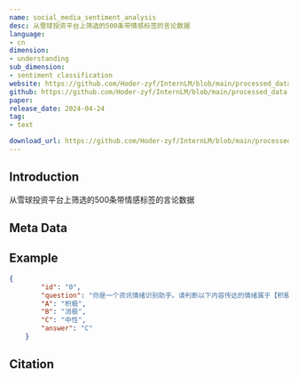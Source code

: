 ```yaml
---
name: social_media_sentiment_analysis
desc: 从雪球投资平台上筛选的500条带情感标签的言论数据 
language:
- cn
dimension:
- understanding
sub_dimension:
- sentiment classification
website: https://github.com/Hoder-zyf/InternLM/blob/main/processed_data.json
github: https://github.com/Hoder-zyf/InternLM/blob/main/processed_data.json
paper: 
release_date: 2024-04-24
tag:
- text

download_url: https://github.com/Hoder-zyf/InternLM/blob/main/processed_data.json
---
```

## Introduction
从雪球投资平台上筛选的500条带情感标签的言论数据
## Meta Data
## Example
```json
{
        "id": "0",
        "question": "你是一个资讯情绪识别助手。请判断以下内容传达的情绪属于【积极、消极、中性】中的哪一类。请给出正确选项。\n个人评论： 这是个好行业，业绩做的不行就没话说了$三元股份(SH600429)$//@初善君:回复@麦客oo9:光明乳业这些年就证实了一件事，自己不行 ； 转发内容： $光明乳业(SH600597)$ 年报出来了，猛地一看，-40%的增长，吓尿。但细看发现，光明正在变好。（1）看营收依然200多亿，几乎持平。（2）新董事长上任一口气计提1.5个亿，加上这个光明18年是盈利5个亿的，负的并没有太多。轻装上阵了。（3）对于消费股，我只看营收，有营收就有保障，低市销率值得期待。（4）增值率下降，200亿会增厚6000万利润。（5）消费升级，国企混改，产业兴旺。",
        "A": "积极",
        "B": "消极",
        "C": "中性",
        "answer": "C"
    }
```
## Citation